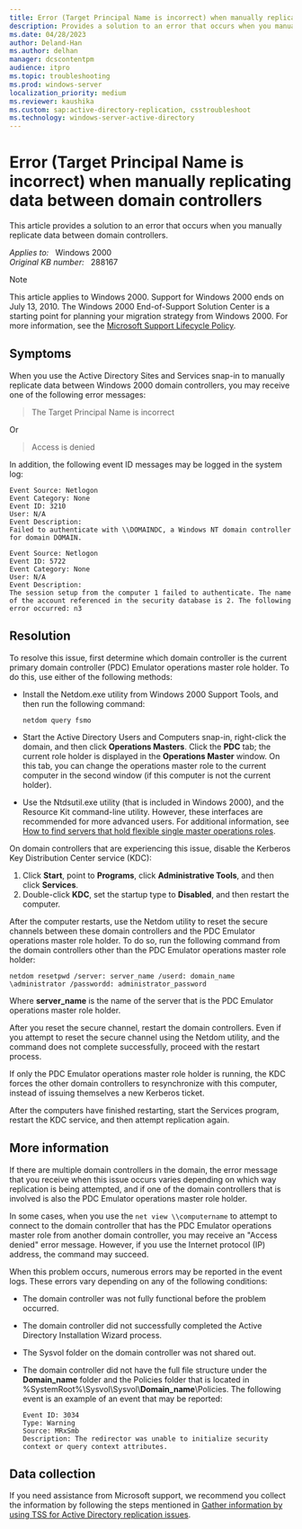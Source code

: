 ```yaml
---
title: Error (Target Principal Name is incorrect) when manually replicating data between domain controllers
description: Provides a solution to an error that occurs when you manually replicate data between domain controllers.
ms.date: 04/28/2023
author: Deland-Han
ms.author: delhan
manager: dcscontentpm
audience: itpro
ms.topic: troubleshooting
ms.prod: windows-server
localization_priority: medium
ms.reviewer: kaushika
ms.custom: sap:active-directory-replication, csstroubleshoot
ms.technology: windows-server-active-directory
---
```

# Error (Target Principal Name is incorrect) when manually replicating data between domain controllers

This article provides a solution to an error that occurs when you manually replicate data between domain controllers.

_Applies to:_ &nbsp; Windows 2000  
_Original KB number:_ &nbsp; 288167

> [!NOTE]
> This article applies to Windows 2000. Support for Windows 2000 ends on July 13, 2010. The Windows 2000 End-of-Support Solution Center is a starting point for planning your migration strategy from Windows 2000. For more information, see the [Microsoft Support Lifecycle Policy](/lifecycle/).

## Symptoms

When you use the Active Directory Sites and Services snap-in to manually replicate data between Windows 2000 domain controllers, you may receive one of the following error messages:

> The Target Principal Name is incorrect

Or

> Access is denied

In addition, the following event ID messages may be logged in the system log:

```output
Event Source: Netlogon  
Event Category: None  
Event ID: 3210  
User: N/A  
Event Description:  
Failed to authenticate with \\DOMAINDC, a Windows NT domain controller for domain DOMAIN.
```

```output
Event Source: Netlogon  
Event ID: 5722  
Event Category: None  
User: N/A  
Event Description:  
The session setup from the computer 1 failed to authenticate. The name of the account referenced in the security database is 2. The following error occurred: n3
```

## Resolution

To resolve this issue, first determine which domain controller is the current primary domain controller (PDC) Emulator operations master role holder. To do this, use either of the following methods:

- Install the Netdom.exe utility from Windows 2000 Support Tools, and then run the following command:

    ```console
    netdom query fsmo
    ```

- Start the Active Directory Users and Computers snap-in, right-click the domain, and then click **Operations Masters**. Click the **PDC** tab; the current role holder is displayed in the **Operations Master** window. On this tab, you can change the operations master role to the current computer in the second window (if this computer is not the current holder).

- Use the Ntdsutil.exe utility (that is included in Windows 2000), and the Resource Kit command-line utility. However, these interfaces are recommended for more advanced users. For additional information, see [How to find servers that hold flexible single master operations roles](/troubleshoot/windows-server/identity/find-servers-holding-fsmo-role).

On domain controllers that are experiencing this issue, disable the Kerberos Key Distribution Center service (KDC):

1. Click **Start**, point to **Programs**, click **Administrative Tools**, and then click **Services**.
2. Double-click **KDC**, set the startup type to **Disabled**, and then restart the computer.

After the computer restarts, use the Netdom utility to reset the secure channels between these domain controllers and the PDC Emulator operations master role holder. To do so, run the following command from the domain controllers other than the PDC Emulator operations master role holder:

```console
netdom resetpwd /server: server_name /userd: domain_name \administrator /passwordd: administrator_password
```

Where **server_name** is the name of the server that is the PDC Emulator operations master role holder.

After you reset the secure channel, restart the domain controllers. Even if you attempt to reset the secure channel using the Netdom utility, and the command does not complete successfully, proceed with the restart process.

If only the PDC Emulator operations master role holder is running, the KDC forces the other domain controllers to resynchronize with this computer, instead of issuing themselves a new Kerberos ticket.

After the computers have finished restarting, start the Services program, restart the KDC service, and then attempt replication again.

## More information

If there are multiple domain controllers in the domain, the error message that you receive when this issue occurs varies depending on which way replication is being attempted, and if one of the domain controllers that is involved is also the PDC Emulator operations master role holder.

In some cases, when you use the `net view \\computername` to attempt to connect to the domain controller that has the PDC Emulator operations master role from another domain controller, you may receive an "Access denied" error message. However, if you use the Internet protocol (IP) address, the command may succeed.

When this problem occurs, numerous errors may be reported in the event logs. These errors vary depending on any of the following conditions:

- The domain controller was not fully functional before the problem occurred.
- The domain controller did not successfully completed the Active Directory Installation Wizard process.
- The Sysvol folder on the domain controller was not shared out.
- The domain controller did not have the full file structure under the **Domain_name** folder and the Policies folder that is located in %SystemRoot%\\Sysvol\\Sysvol\\**Domain_name**\\Policies. The following event is an example of an event that may be reported:

  ```output
  Event ID: 3034  
  Type: Warning  
  Source: MRxSmb  
  Description: The redirector was unable to initialize security context or query context attributes.
  ```

## Data collection

If you need assistance from Microsoft support, we recommend you collect the information by following the steps mentioned in [Gather information by using TSS for Active Directory replication issues](../../windows-client/windows-troubleshooters/gather-information-using-tss-ad-replication.md).
